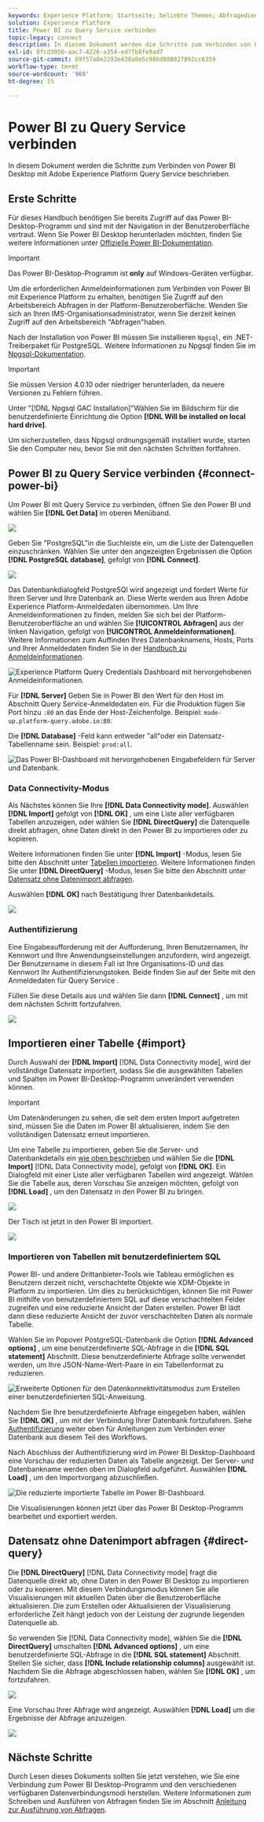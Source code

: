 ```yaml
---
keywords: Experience Platform; Startseite; beliebte Themen; Abfragedienst; Query Service; Power BI; Power BI; Verbindung mit Query Service
solution: Experience Platform
title: Power BI zu Query Service verbinden
topic-legacy: connect
description: In diesem Dokument werden die Schritte zum Verbinden von Power BI mit Adobe Experience Platform Query Service erläutert.
exl-id: 8fcd3056-aac7-4226-a354-ed7fb8fe9ad7
source-git-commit: 69f57a0e2293e438a0e5c986d888027892cc6359
workflow-type: tm+mt
source-wordcount: '969'
ht-degree: 1%

---
```


# Power BI zu Query Service verbinden

In diesem Dokument werden die Schritte zum Verbinden von Power BI Desktop mit Adobe Experience Platform Query Service beschrieben.

## Erste Schritte

Für dieses Handbuch benötigen Sie bereits Zugriff auf das Power BI-Desktop-Programm und sind mit der Navigation in der Benutzeroberfläche vertraut. Wenn Sie Power BI Desktop herunterladen möchten, finden Sie weitere Informationen unter [Offizielle Power BI-Dokumentation](https://docs.microsoft.com/de-de/power-bi/).

>[!IMPORTANT]
>
> Das Power BI-Desktop-Programm ist **only** auf Windows-Geräten verfügbar.

Um die erforderlichen Anmeldeinformationen zum Verbinden von Power BI mit Experience Platform zu erhalten, benötigen Sie Zugriff auf den Arbeitsbereich Abfragen in der Platform-Benutzeroberfläche. Wenden Sie sich an Ihren IMS-Organisationsadministrator, wenn Sie derzeit keinen Zugriff auf den Arbeitsbereich &quot;Abfragen&quot;haben.

Nach der Installation von Power BI müssen Sie installieren `Npgsql`, ein .NET-Treiberpaket für PostgreSQL. Weitere Informationen zu Npgsql finden Sie im [Npgsql-Dokumentation](https://www.npgsql.org/doc/index.html).

>[!IMPORTANT]
>
>Sie müssen Version 4.0.10 oder niedriger herunterladen, da neuere Versionen zu Fehlern führen.

Unter &quot;[!DNL Npgsql GAC Installation]&quot;Wählen Sie im Bildschirm für die benutzerdefinierte Einrichtung die Option **[!DNL Will be installed on local hard drive]**.

Um sicherzustellen, dass Npgsql ordnungsgemäß installiert wurde, starten Sie den Computer neu, bevor Sie mit den nächsten Schritten fortfahren.

## Power BI zu Query Service verbinden {#connect-power-bi}

Um Power BI mit Query Service zu verbinden, öffnen Sie den Power BI und wählen Sie **[!DNL Get Data]** im oberen Menüband.

![](../images/clients/power-bi/open-power-bi.png)

Geben Sie &quot;PostgreSQL&quot;in die Suchleiste ein, um die Liste der Datenquellen einzuschränken. Wählen Sie unter den angezeigten Ergebnissen die Option **[!DNL PostgreSQL database]**, gefolgt von **[!DNL Connect]**.

![](../images/clients/power-bi/get-data.png)

Das Datenbankdialogfeld PostgreSQl wird angezeigt und fordert Werte für Ihren Server und Ihre Datenbank an. Diese Werte werden aus Ihren Adobe Experience Platform-Anmeldedaten übernommen. Um Ihre Anmeldeinformationen zu finden, melden Sie sich bei der Platform-Benutzeroberfläche an und wählen Sie **[!UICONTROL Abfragen]** aus der linken Navigation, gefolgt von **[!UICONTROL Anmeldeinformationen]**. Weitere Informationen zum Auffinden Ihres Datenbanknamens, Hosts, Ports und Ihrer Anmeldedaten finden Sie in der [Handbuch zu Anmeldeinformationen](../ui/credentials.md).

![Experience Platform Query Credentials Dashboard mit hervorgehobenen Anmeldeinformationen.](../images/clients/power-bi/query-service-credentials-page.png)

Für **[!DNL Server]** Geben Sie in Power BI den Wert für den Host im Abschnitt Query Service-Anmeldedaten ein. Für die Produktion fügen Sie Port hinzu `:80` an das Ende der Host-Zeichenfolge. Beispiel: `made-up.platform-query.adobe.io:80`.

Die **[!DNL Database]** -Feld kann entweder &quot;all&quot;oder ein Datensatz-Tabellenname sein. Beispiel: `prod:all`.

![Das Power BI-Dashboard mit hervorgehobenen Eingabefeldern für Server und Datenbank.](../images/clients/power-bi/postgresql-database-dialog.png)

### Data Connectivity-Modus

Als Nächstes können Sie Ihre **[!DNL Data Connectivity mode]**. Auswählen **[!DNL Import]** gefolgt von **[!DNL OK]** , um eine Liste aller verfügbaren Tabellen anzuzeigen, oder wählen Sie **[!DNL DirectQuery]** die Datenquelle direkt abfragen, ohne Daten direkt in den Power BI zu importieren oder zu kopieren.

Weitere Informationen finden Sie unter **[!DNL Import]** -Modus, lesen Sie bitte den Abschnitt unter [Tabellen importieren](#import). Weitere Informationen finden Sie unter **[!DNL DirectQuery]** -Modus, lesen Sie bitte den Abschnitt unter [Datensatz ohne Datenimport abfragen](#direct-query).

Auswählen **[!DNL OK]** nach Bestätigung Ihrer Datenbankdetails.

![](../images/clients/power-bi/connectivity-mode.png)

### Authentifizierung

Eine Eingabeaufforderung mit der Aufforderung, Ihren Benutzernamen, Ihr Kennwort und Ihre Anwendungseinstellungen anzufordern, wird angezeigt. Der Benutzername in diesem Fall ist Ihre Organisations-ID und das Kennwort Ihr Authentifizierungstoken. Beide finden Sie auf der Seite mit den Anmeldedaten für Query Service .

Füllen Sie diese Details aus und wählen Sie dann **[!DNL Connect]** , um mit dem nächsten Schritt fortzufahren.

![](../images/clients/power-bi/import-mode.png)

## Importieren einer Tabelle {#import}

Durch Auswahl der **[!DNL Import]** [!DNL Data Connectivity mode], wird der vollständige Datensatz importiert, sodass Sie die ausgewählten Tabellen und Spalten im Power BI-Desktop-Programm unverändert verwenden können.

>[!IMPORTANT]
>
>Um Datenänderungen zu sehen, die seit dem ersten Import aufgetreten sind, müssen Sie die Daten im Power BI aktualisieren, indem Sie den vollständigen Datensatz erneut importieren.

Um eine Tabelle zu importieren, geben Sie die Server- und Datenbankdetails ein [wie oben beschrieben](#connect-power-bi) und wählen Sie die **[!DNL Import]** [!DNL Data Connectivity mode], gefolgt von **[!DNL OK]**. Ein Dialogfeld mit einer Liste aller verfügbaren Tabellen wird angezeigt. Wählen Sie die Tabelle aus, deren Vorschau Sie anzeigen möchten, gefolgt von **[!DNL Load]** , um den Datensatz in den Power BI zu bringen.

![](../images/clients/power-bi/preview-table.png)

Der Tisch ist jetzt in den Power BI importiert.

![](../images/clients/power-bi/import-table.png)

### Importieren von Tabellen mit benutzerdefiniertem SQL

Power BI- und andere Drittanbieter-Tools wie Tableau ermöglichen es Benutzern derzeit nicht, verschachtelte Objekte wie XDM-Objekte in Platform zu importieren. Um dies zu berücksichtigen, können Sie mit Power BI mithilfe von benutzerdefiniertem SQL auf diese verschachtelten Felder zugreifen und eine reduzierte Ansicht der Daten erstellen. Power BI lädt dann diese reduzierte Ansicht der zuvor verschachtelten Daten als normale Tabelle.

Wählen Sie im Popover PostgreSQL-Datenbank die Option **[!DNL Advanced options]** , um eine benutzerdefinierte SQL-Abfrage in die **[!DNL SQL statement]** Abschnitt. Diese benutzerdefinierte Abfrage sollte verwendet werden, um Ihre JSON-Name-Wert-Paare in ein Tabellenformat zu reduzieren.

![Erweiterte Optionen für den Datenkonnektivitätsmodus zum Erstellen einer benutzerdefinierten SQL-Anweisung.](../images/clients/power-bi/custom-sql-statement.png)

Nachdem Sie Ihre benutzerdefinierte Abfrage eingegeben haben, wählen Sie **[!DNL OK]** , um mit der Verbindung Ihrer Datenbank fortzufahren. Siehe [Authentifizierung](#authentication) weiter oben für Anleitungen zum Verbinden einer Datenbank aus diesem Teil des Workflows.

Nach Abschluss der Authentifizierung wird im Power BI Desktop-Dashboard eine Vorschau der reduzierten Daten als Tabelle angezeigt. Der Server- und Datenbankname werden oben im Dialogfeld aufgeführt. Auswählen **[!DNL Load]** , um den Importvorgang abzuschließen.

![Die reduzierte importierte Tabelle im Power BI-Dashboard.](../images/clients/power-bi/imported-table-preview.png)

Die Visualisierungen können jetzt über das Power BI Desktop-Programm bearbeitet und exportiert werden.

## Datensatz ohne Datenimport abfragen {#direct-query}

Die **[!DNL DirectQuery]** [!DNL Data Connectivity mode] fragt die Datenquelle direkt ab, ohne Daten in den Power BI Desktop zu importieren oder zu kopieren. Mit diesem Verbindungsmodus können Sie alle Visualisierungen mit aktuellen Daten über die Benutzeroberfläche aktualisieren. Die zum Erstellen oder Aktualisieren der Visualisierung erforderliche Zeit hängt jedoch von der Leistung der zugrunde liegenden Datenquelle ab.

So verwenden Sie [!DNL Data Connectivity mode], wählen Sie die **[!DNL DirectQuery]** umschalten **[!DNL Advanced options]** , um eine benutzerdefinierte SQL-Abfrage in die **[!DNL SQL statement]** Abschnitt. Stellen Sie sicher, dass **[!DNL Include relationship columns]** ausgewählt ist. Nachdem Sie die Abfrage abgeschlossen haben, wählen Sie **[!DNL OK]** , um fortzufahren.

![](../images/clients/power-bi/direct-query-mode.png)

Eine Vorschau Ihrer Abfrage wird angezeigt. Auswählen **[!DNL Load]** um die Ergebnisse der Abfrage anzuzeigen.

![](../images/clients/power-bi/preview-direct-query.png)

## Nächste Schritte

Durch Lesen dieses Dokuments sollten Sie jetzt verstehen, wie Sie eine Verbindung zum Power BI Desktop-Programm und den verschiedenen verfügbaren Datenverbindungsmodi herstellen. Weitere Informationen zum Schreiben und Ausführen von Abfragen finden Sie im Abschnitt [Anleitung zur Ausführung von Abfragen](../best-practices/writing-queries.md).
